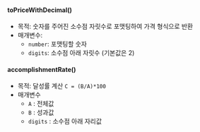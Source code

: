 
#### toPriceWithDecimal()
- 목적: 숫자를 주어진 소수점 자릿수로 포맷팅하여 가격 형식으로 반환
- 매개변수:
    - `number`: 포맷팅할 숫자
    - `digits`: 소수점 아래 자릿수 (기본값은 2)

####  accomplishmentRate()
- 목적: 달성률 계산 `C = (B/A)*100`
- 매개변수
	- `A` : 전체값
	- `B` : 성과값
	- `digits` : 소수점 아래 자리값